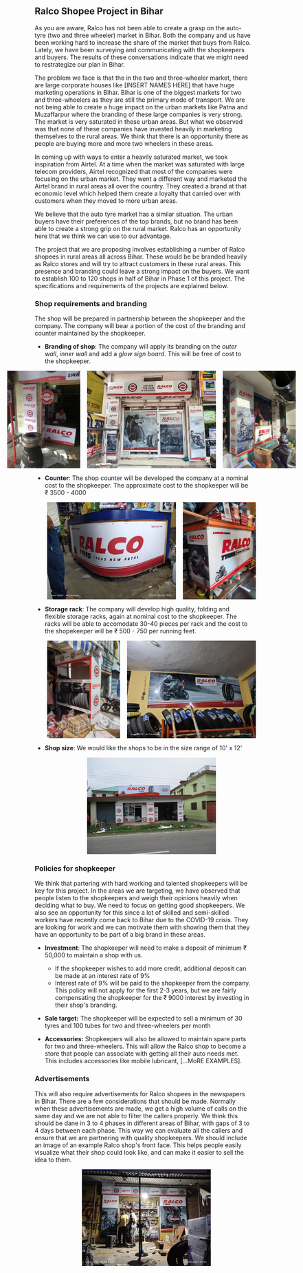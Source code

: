 ## Ralco Shopee Project in Bihar

As you are aware, Ralco has not been able to create a grasp on the auto-tyre (two and three wheeler) market in Bihar. Both the company and us have been working hard to increase the share of the market that buys from Ralco. Lately, we have been surveying and communicating with the shopkeepers and buyers. The results of these conversations indicate that we might need to restrategize our plan in Bihar.

The problem we face is that the in the two and three-wheeler market, there are large corporate houses like [INSERT NAMES HERE] that have huge marketing operations in Bihar. Bihar is one of the biggest markets for two and three-wheelers as they are still the primary mode of transport. We are not being able to create a huge impact on the urban markets like Patna and Muzaffarpur where the branding of these large companies is very strong. The market is very saturated in these urban areas. But what we observed was that none of these companies have invested heavily in marketing themselves to the rural areas. We think that there is an opportunity there as people are buying more and more two wheelers in these areas.

In coming up with ways to enter a heavily saturated market, we took inspiration from Airtel. At a time when the market was saturated with large telecom providers, Airtel recognized that most of the companies were focusing on the urban market. They went a different way and marketed the Airtel brand in rural areas all over the country. They created a brand at that economic level which helped them create a loyalty that carried over with customers when they moved to more urban areas.

We believe that the auto tyre market has a similar situation. The urban buyers have their preferences of the top brands, but no brand has been able to create a strong grip on the rural market. Ralco has an opportunity here that we think we can use to our advantage.

The project that we are proposing involves establishing a number of Ralco shopees in rural areas all across Bihar. These would be be branded heavily as Ralco stores and will try to attract customers in these rural areas. This presence and branding could leave a strong impact on the buyers. We want to establish 100 to 120 shops in half of Bihar in Phase 1 of this project. The specifications and requirements of the projects are explained below.

### Shop requirements and branding

The shop will be prepared in partnership between the shopkeeper and the company. The company will bear a portion of the cost of the branding and counter maintained by the shopkeeper.

- **Branding of shop**: The company will apply its branding on the _outer wall_, _inner wall_ and add a _glow sign board_. This will be free of cost to the shopkeeper.
  
  <div style='display: flex; width: 100%;justify-content: center;'>
  <img src='front.jpeg' width=170 style='margin-left: 16px;' />
  <img src='shop_1.jpeg' width=300 style='margin-left: 16px;' />
  <img src='counter_2.jpeg' width=170 style='margin-left: 16px;' />
  </div>
- **Counter**: The shop counter will be developed the company at a nominal cost to the shopkeeper. The approximate cost to the shopkeeper will be ₹ 3500 - 4000
  <div style='display: flex; width: 100%;justify-content: center;'>
  <img src='counter_0.jpeg' width=300 style='margin-left: 16px;' />
  <img src='counter_1.jpeg' width=170 style='margin-left: 16px;' />
  </div>
- **Storage rack**: The company will develop high quality, folding and flexible storage racks, again at nominal cost to the shopkeeper. The racks will be able to accomodate 30-40 pieces per rack and the cost to the shopekeeper will be ₹ 500 - 750 per running feet.
  <div style='display: flex; width: 100%;justify-content: center;'>
   <img src='rack_1.jpeg' width=170 style='margin-left: 16px;' />
  <img src='rack_0.jpeg' width=300 style='margin-left: 16px;' />
  </div>
- **Shop size**: We would like the shops to be in the size range of 10' x 12'
  <div style='display: flex; width: 100%;justify-content: center;'>
   <img src='shop_0.jpeg' width=300 style='margin-left: 16px;' />
  </div>

### Policies for shopkeeper

We think that partering with hard working and talented shopkeepers will be key for this project. In the areas we are targeting, we have observed that people listen to the shopkeepers and weigh their opinions heavily when deciding what to buy. We need to focus on getting good shopkeepers. We also see an opportunity for this since a lot of skilled and semi-skilled workers have recently come back to Bihar due to the COVID-19 crisis. They are looking for work and we can motivate them with showing them that they have an opportunity to be part of a big brand in these areas.

- **Investment**: The shopkeeper will need to make a deposit of minimum ₹ 50,000 to maintain a shop with us.

  - If the shopkeeper wishes to add more credit, additional deposit can be made at an interest rate of 9%
  - Interest rate of 9% will be paid to the shopkeeper from the company. This policy will not apply for the first 2-3 years, but we are fairly compensating the shopkeeper for the ₹ 9000 interest by investing in their shop's branding.

- **Sale target:** The shopkeeper will be expected to sell a minimum of 30 tyres and 100 tubes for two and three-wheelers per month

- **Accessories:** Shopkeepers will also be allowed to maintain spare parts for two and three-wheelers. This will allow the Ralco shop to become a store that people can associate with getting all their auto needs met. This includes accessories like mobile lubricant, [...MoRE EXAMPLES].

### Advertisements

This will also require advertisements for Ralco shopees in the newspapers in Bihar. There are a few considerations that should be made. Normally when these advertisements are made, we get a high volume of calls on the same day and we are not able to filter the callers properly. We think this should be dane in 3 to 4 phases in different areas of Bihar, with gaps of 3 to 4 days between each phase. This way we can evaluate all the callers and ensure that we are partnering with quality shopkeepers. We should include an image of an example Ralco shop's front face. This helps people easily visualize what their shop could look like, and can make it easier to sell the idea to them.

 <div style='display: flex; width: 100%;justify-content: center;'>
   <img src='shop_2.jpeg' width=300 style='margin-left: 16px;' />
  </div>
